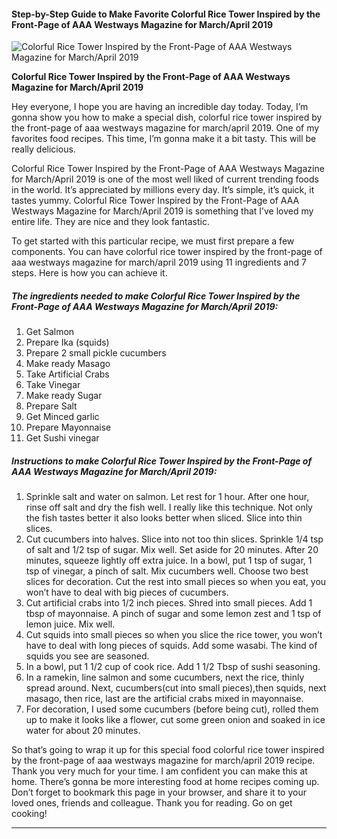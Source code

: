             

#### Step-by-Step Guide to Make Favorite Colorful Rice Tower Inspired by the Front-Page of AAA Westways Magazine for March/April 2019

![Colorful Rice Tower Inspired by the Front-Page of AAA Westways Magazine for March/April 2019](https://img-global.cpcdn.com/recipes/24967073e4a8783a/751x532cq70/colorful-rice-tower-inspired-by-the-front-page-of-aaa-westways-magazine-for-marchapril-2019-recipe-main-photo.jpg)

**Colorful Rice Tower Inspired by the Front-Page of AAA Westways Magazine for March/April 2019**

Hey everyone, I hope you are having an incredible day today. Today, I’m gonna show you how to make a special dish, colorful rice tower inspired by the front-page of aaa westways magazine for march/april 2019. One of my favorites food recipes. This time, I’m gonna make it a bit tasty. This will be really delicious.

Colorful Rice Tower Inspired by the Front-Page of AAA Westways Magazine for March/April 2019 is one of the most well liked of current trending foods in the world. It’s appreciated by millions every day. It’s simple, it’s quick, it tastes yummy. Colorful Rice Tower Inspired by the Front-Page of AAA Westways Magazine for March/April 2019 is something that I’ve loved my entire life. They are nice and they look fantastic.

To get started with this particular recipe, we must first prepare a few components. You can have colorful rice tower inspired by the front-page of aaa westways magazine for march/april 2019 using 11 ingredients and 7 steps. Here is how you can achieve it.

##### The ingredients needed to make Colorful Rice Tower Inspired by the Front-Page of AAA Westways Magazine for March/April 2019:

1.  Get Salmon
2.  Prepare Ika (squids)
3.  Prepare 2 small pickle cucumbers
4.  Make ready Masago
5.  Take Artificial Crabs
6.  Take Vinegar
7.  Make ready Sugar
8.  Prepare Salt
9.  Get Minced garlic
10.  Prepare Mayonnaise
11.  Get Sushi vinegar

##### Instructions to make Colorful Rice Tower Inspired by the Front-Page of AAA Westways Magazine for March/April 2019:

1.  Sprinkle salt and water on salmon. Let rest for 1 hour. After one hour, rinse off salt and dry the fish well. I really like this technique. Not only the fish tastes better it also looks better when sliced. Slice into thin slices.
2.  Cut cucumbers into halves. Slice into not too thin slices. Sprinkle 1/4 tsp of salt and 1/2 tsp of sugar. Mix well. Set aside for 20 minutes. After 20 minutes, squeeze lightly off extra juice. In a bowl, put 1 tsp of sugar, 1 tsp of vinegar, a pinch of salt. Mix cucumbers well. Choose two best slices for decoration. Cut the rest into small pieces so when you eat, you won’t have to deal with big pieces of cucumbers.
3.  Cut artificial crabs into 1/2 inch pieces. Shred into small pieces. Add 1 tbsp of mayonnaise. A pinch of sugar and some lemon zest and 1 tsp of lemon juice. Mix well.
4.  Cut squids into small pieces so when you slice the rice tower, you won’t have to deal with long pieces of squids. Add some wasabi. The kind of squids you see are seasoned.
5.  In a bowl, put 1 1/2 cup of cook rice. Add 1 1/2 Tbsp of sushi seasoning.
6.  In a ramekin, line salmon and some cucumbers, next the rice, thinly spread around. Next, cucumbers(cut into small pieces),then squids, next masago, then rice, last are the artificial crabs mixed in mayonnaise.
7.  For decoration, I used some cucumbers (before being cut), rolled them up to make it looks like a flower, cut some green onion and soaked in ice water for about 20 minutes.

So that’s going to wrap it up for this special food colorful rice tower inspired by the front-page of aaa westways magazine for march/april 2019 recipe. Thank you very much for your time. I am confident you can make this at home. There’s gonna be more interesting food at home recipes coming up. Don’t forget to bookmark this page in your browser, and share it to your loved ones, friends and colleague. Thank you for reading. Go on get cooking!

* * *